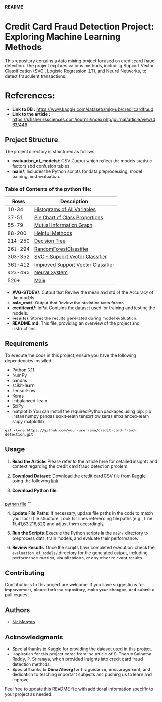 **README**
# Credit Card Fraud Detection Project: Exploring Machine Learning Methods

This repository contains a data mining project focused on credit card fraud detection. The project explores various methods, including Support Vector Classification (SVC), Logistic Regression (LT), and Neural Networks, to detect fraudulent transactions.

# References:
- **Link to DB :** https://www.kaggle.com/datasets/mlg-ulb/creditcardfraud
- **Link to the article :** https://sifisheriessciences.com/journal/index.php/journal/article/view/463/446

## Project Structure
The project directory is structured as follows:

- **evaluation_of_models/**: CSV Output which reflect the models statistic factors abd confusion tables.
- **main/**: Includes the Python scripts for data preprocessing, model training, and evaluation.

### Table of Contents of the python file:

| Rows     | Description                                                               |
|----------|---------------------------------------------------------------------------|
| 10-34    | [Histograms of All Variables](#histograms-of-all-variables)               |
| 37-51    | [Pie Chart of Class Proportions](#pie-chart-of-class-proportions)         |
| 55-79    | [Mutual Information Graph](#mutual-information-graph)                     |
| 88-200   | [Helpful Methods](#helpful-methods)                                       |
| 214-250  | [Decision Tree](#decision-tree)                                           |
| 261-294  | [RandomForestClassifier](#randomforestclassifier)                         |
| 303-352  | [SVC - Support Vector Classifier](#svc---support-vector-classifier)       |
| 361-412  | [Improved Support Vector Classifier](#improved-support-vector-classifier) |
| 423-495  | [Neural System](#neural-system)                                           |
| 520+     | [Main](#main)                                                             |

- **AVG-STDEV/**: Output that Review the mean and std of the Accuracy of the models.
- **calc_stat/**: Output that Review the statistics tests factor.
- **creditcard/**: InPut Contains the dataset used for training and testing the models.
- **results/**: Stores the results generated during model evaluation.
- **README.md**: This file, providing an overview of the project and instructions.

## Requirements

To execute the code in this project, ensure you have the following dependencies installed:

- Python 3.11
- NumPy
- pandas
- scikit-learn
- TensorFlow
- Keras
- imbalanced-learn
- SciPy
- matplotlib
You can install the required Python packages using pip:
pip install numpy pandas scikit-learn tensorflow keras imbalanced-learn scipy matplotlib

```
git clone https://github.com/your-username/credit-card-fraud-detection.git
```

## Usage

1. **Read the Article**: Please refer to the article [here](https://sifisheriessciences.com/journal/index.php/journal/article/view/463/446) for detailed insights and context regarding the credit card fraud detection problem.

2. **Download Dataset**: Download the credit card CSV file from Kaggle using the following [link](https://www.kaggle.com/datasets/mlg-ulb/creditcardfraud).

3. **Download Python file**: 
    ```
 [python file](https://github.com/nirma100/Credit-Card-Fraud-Detection-Project-Exploring-Machine-Learning-Methods/blob/main/main.py)
    ```

4. **Update File Paths**: If necessary, update file paths in the code to match your local file structure. Look for lines referencing file paths (e.g., Line 15,41,63,216,521) and adjust them accordingly.

6. **Run the Scripts**: Execute the Python scripts in the `main/` directory to preprocess data, train models, and evaluate their performance. 

7. **Review Results**: Once the scripts have completed execution, check the `evaluation_of_models/` directory for the generated output, including performance metrics, visualizations, or any other relevant results.


## Contributing

Contributions to this project are welcome. If you have suggestions for improvement, please fork the repository, make your changes, and submit a pull request.

## Authors

- [Nir Maayan](https://github.com/nirma100)

## Acknowledgments

- Special thanks to Kaggle for providing the dataset used in this project.
- Inspiration for this project came from the article of S. Tharun Sainatha Reddy, P. Sriramya, which provided insights into credit card fraud detection methods.
- Special thanks to **Dima Alberg** for his guidance, encouragement, and dedication to teaching important subjects and pushing us to learn and improve.

Feel free to update this README file with additional information specific to your project as needed.
